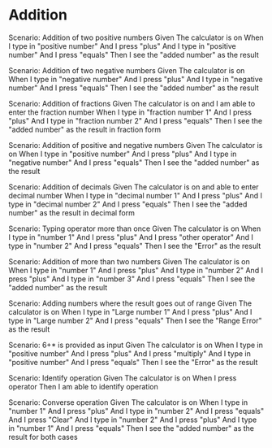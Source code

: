 # Addition

Scenario: Addition of two positive numbers
 Given The calculator is on
 When I type in "positive number"
 And I press "plus"
 And I type in "positive number"
 And I press "equals"
 Then I see the "added number" as the result

Scenario: Addition of two negative numbers
 Given The calculator is on
 When I type in "negative number"
 And I press "plus"
 And I type in "negative number"
 And I press "equals"
 Then I see the "added number" as the result

Scenario: Addition of fractions
 Given The calculator is on and I am able to enter the fraction number
 When I type in "fraction number 1"
 And I press "plus"
 And I type in "fraction number 2"
 And I press "equals"
 Then I see the "added number" as the result in fraction form

Scenario: Addition of positive and negative numbers
 Given The calculator is on
 When I type in "positive number"
 And I press "plus"
 And I type in "negative number"
 And I press "equals"
 Then I see the "added number" as the result

Scenario: Addition of decimals
 Given The calculator is on and able to enter decimal number
 When I type in "decimal number 1"
 And I press "plus"
 And I type in "decimal number 2"
 And I press "equals"
 Then I see the "added number" as the result in decimal form

Scenario: Typing operator more than once
 Given The calculator is on
 When I type in "number 1"
 And I press "plus"
 And I press "other operator"
 And I type in "number 2"
 And I press "equals"
 Then I see the "Error" as the result

Scenario: Addition of more than two numbers
 Given The calculator is on
 When I type in "number 1"
 And I press "plus"
 And I type in "number 2"
 And I press "plus"
 And I type in "number 3"
 And I press "equals"
 Then I see the "added number" as the result

Scenario: Adding numbers where the result goes out of range
 Given The calculator is on
 When I type in "Large number 1"
 And I press "plus"
 And I type in "Large number 2"
 And I press "equals"
 Then I see the "Range Error" as the result

Scenario: 6+* is provided as input
 Given The calculator is on
 When I type in "positive number"
 And I press "plus"
 And I press "multiply"
 And I type in "positive number"
 And I press "equals"
 Then I see the "Error" as the result

Scenario: Identify operation
 Given The calculator is on
 When I press operator
 Then I am able to identify operation

Scenario: Converse operation
 Given The calculator is on
 When I type in "number 1"
 And I press "plus"
 And I type in "number 2"
 And I press "equals"
 And I press "Clear"
 And I type in "number 2"
 And I press "plus"
 And I type in "number 1"
 And I press "equals"
 Then I see the "added number" as the result for both cases
